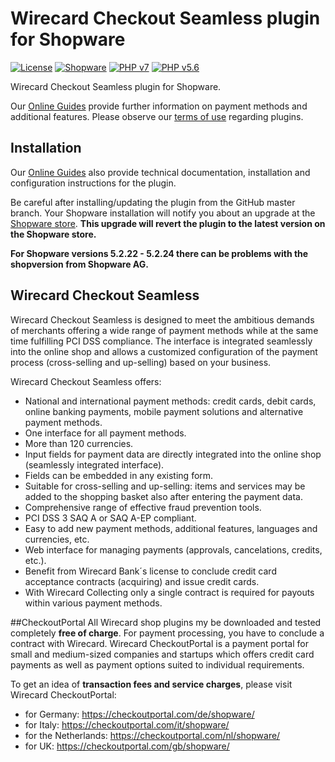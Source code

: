 # Wirecard Checkout Seamless plugin for Shopware

[![License](https://img.shields.io/badge/license-GPLv2-blue.svg)](https://raw.githubusercontent.com/wirecard/Shopware-WCS/master/LICENSE)
[![Shopware](https://img.shields.io/badge/Shopware-v5.3.7-green.svg)](https://www.shopware.com/)
[![PHP v7](https://img.shields.io/badge/php-v7-yellow.svg)](http://www.php.net)
[![PHP v5.6](https://img.shields.io/badge/php-v5.6-yellow.svg)](http://www.php.net)

Wirecard Checkout Seamless plugin for Shopware. 

Our [Online Guides](https://guides.wirecard.at/) provide further information on payment methods and additional features. Please observe our [terms of use](https://guides.wirecard.at/shop_plugins:info#terms_of_use) regarding plugins.

## Installation
Our [Online Guides](https://guides.wirecard.at/shop_plugins:shopware_wcs:start "Installation details") also provide technical documentation, installation and configuration instructions for the plugin.

Be careful after installing/updating the plugin from the GitHub master branch. Your Shopware installation will notify you about an upgrade at the [Shopware store](http://store.shopware.com/wdcee00444/wirecard-checkout-seamless.html). **This upgrade will revert the plugin to the latest version on the Shopware store.**

**For Shopware versions 5.2.22 - 5.2.24 there can be problems with the shopversion from Shopware AG.**


## Wirecard Checkout Seamless
Wirecard Checkout Seamless is designed to meet the ambitious demands of merchants offering a wide range of payment methods while at the same time fulfilling PCI DSS compliance. The interface is integrated seamlessly into the online shop and allows a customized configuration of the payment process (cross-selling and up-selling) based on your business. 

Wirecard Checkout Seamless offers: 

  * National and international payment methods: credit cards, debit cards, online banking payments, mobile payment solutions and alternative payment methods. 
  * One interface for all payment methods. 
  * More than 120 currencies.
  * Input fields for payment data are directly integrated into the online shop (seamlessly integrated interface).
  * Fields can be embedded in any existing form.
  * Suitable for cross-selling and up-selling: items and services may be added to the shopping basket also after entering the payment data.
  * Comprehensive range of effective fraud prevention tools.
  * PCI DSS 3 SAQ A or SAQ A-EP compliant.
  * Easy to add new payment methods, additional features, languages and currencies, etc.
  * Web interface for managing payments (approvals, cancelations, credits, etc.).
  * Benefit from Wirecard Bank´s license to conclude credit card acceptance contracts (acquiring) and issue credit cards.
  * With Wirecard Collecting only a single contract is required for payouts within various payment methods.


##CheckoutPortal
All Wirecard shop plugins my be downloaded and tested completely **free of charge**. 
For payment processing, you have to conclude a contract with Wirecard. Wirecard CheckoutPortal is a payment portal for small and medium-sized companies and startups which offers credit card payments as well as payment options suited to individual requirements. 

To get an idea of **transaction fees and service charges**, please visit Wirecard CheckoutPortal:

 * for Germany: https://checkoutportal.com/de/shopware/
 * for Italy: https://checkoutportal.com/it/shopware/
 * for the Netherlands: https://checkoutportal.com/nl/shopware/
 * for UK: https://checkoutportal.com/gb/shopware/
